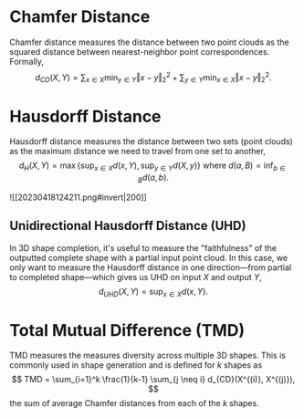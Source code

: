 # Chamfer Distance
Chamfer distance measures the distance between two point clouds as the squared distance between nearest-neighbor point correspondences. Formally, 
$$
d_{CD}(X, Y) = \sum_{x \in X} \min_{y \in Y} \Vert x - y \Vert_2^2 + \sum_{y \in Y}\min_{x \in X} \Vert x - y \Vert_2^2.
$$


# Hausdorff Distance
Hausdorff distance measures the distance between two sets (point clouds) as the maximum distance we need to travel from one set to another, 
$$
d_H (X, Y) = \max \left\{ \sup_{x \in X} d(x, Y), \sup_{y \in Y} d(X, y) \right\} \text{ where } d(a, B) = \inf_{b \in B} d(a, b).
$$


![[20230418124211.png#invert|200]]

## Unidirectional Hausdorff Distance (UHD)
In 3D shape completion, it's useful to measure the "faithfulness" of the outputted complete shape with a partial input point cloud. In this case, we only want to measure the Hausdorff distance in one direction—from partial to completed shape—which gives us UHD on input $X$ and output $Y$, 
$$
d_{UHD}(X, Y) = \sup_{x \in X} d(x, Y).
$$


# Total Mutual Difference (TMD)
TMD measures the measures diversity across multiple 3D shapes. This is commonly used in shape generation and is defined for $k$ shapes as 
$$
TMD = \sum_{i=1}^k \frac{1}{k-1} \sum_{j \neq i} d_{CD}(X^{(i)}, X^{(j)}),
$$
 the sum of average Chamfer distances from each of the $k$ shapes.